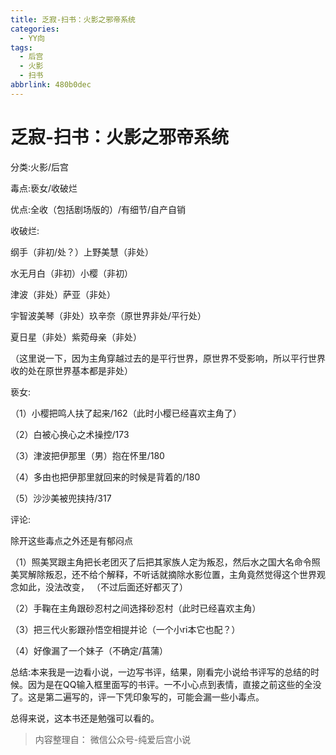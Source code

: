 ```yaml
---
title: 乏寂-扫书：火影之邪帝系统
categories:
  - YY向
tags:
  - 后宫
  - 火影
  - 扫书
abbrlink: 480b0dec
---
```

# 乏寂-扫书：火影之邪帝系统
分类:火影/后宫

毒点:亵女/收破烂

优点:全收（包括剧场版的）/有细节/自产自销

收破烂:

纲手（非初/处？）上野美慧（非处）

水无月白（非初）小樱（非初）

津波（非处）萨亚（非处）

宇智波美琴（非处）玖辛奈（原世界非处/平行处）

夏日星（非处）紫菀母亲（非处）

（这里说一下，因为主角穿越过去的是平行世界，原世界不受影响，所以平行世界收的处在原世界基本都是非处）

亵女:

（1）小樱把鸣人扶了起来/162（此时小樱已经喜欢主角了）

（2）白被心换心之术操控/173

（3）津波把伊那里（男）抱在怀里/180

（4）多由也把伊那里就回来的时候是背着的/180

（5）沙沙美被兜挟持/317

评论:

除开这些毒点之外还是有郁闷点

（1）照美冥跟主角把长老团灭了后把其家族人定为叛忍，然后水之国大名命令照美冥解除叛忍，还不给个解释，不听话就摘除水影位置，主角竟然觉得这个世界观念如此，没法改变，
（不过后面还好都灭了）

（2）手鞠在主角跟砂忍村之间选择砂忍村（此时已经喜欢主角）

（3）把三代火影跟孙悟空相提并论（一个小ri本它也配？）

（4）好像漏了一个妹子（不确定/菖蒲）

总结:本来我是一边看小说，一边写书评，结果，刚看完小说给书评写的总结的时候。因为是在QQ输入框里面写的书评。一不小心点到表情，直接之前这些的全没了。这是第二遍写的，评一下凭印象写的，可能会漏一些小毒点。

总得来说，这本书还是勉强可以看的。


> 内容整理自： 微信公众号-纯爱后宫小说